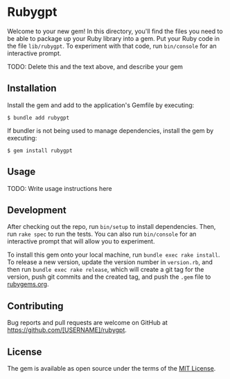 # Rubygpt

Welcome to your new gem! In this directory, you'll find the files you need to be able to package up your Ruby library into a gem. Put your Ruby code in the file `lib/rubygpt`. To experiment with that code, run `bin/console` for an interactive prompt.

TODO: Delete this and the text above, and describe your gem

## Installation

Install the gem and add to the application's Gemfile by executing:

    $ bundle add rubygpt

If bundler is not being used to manage dependencies, install the gem by executing:

    $ gem install rubygpt

## Usage

TODO: Write usage instructions here

## Development

After checking out the repo, run `bin/setup` to install dependencies. Then, run `rake spec` to run the tests. You can also run `bin/console` for an interactive prompt that will allow you to experiment.

To install this gem onto your local machine, run `bundle exec rake install`. To release a new version, update the version number in `version.rb`, and then run `bundle exec rake release`, which will create a git tag for the version, push git commits and the created tag, and push the `.gem` file to [rubygems.org](https://rubygems.org).

## Contributing

Bug reports and pull requests are welcome on GitHub at https://github.com/[USERNAME]/rubygpt.

## License

The gem is available as open source under the terms of the [MIT License](https://opensource.org/licenses/MIT).
